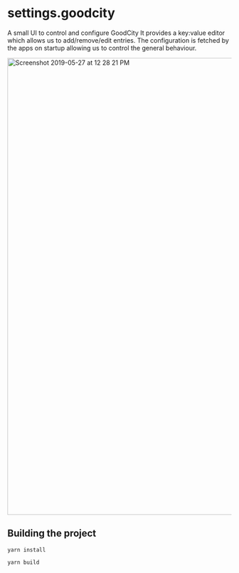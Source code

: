 # settings.goodcity

A small UI to control and configure GoodCity
It provides a key:value editor which allows us to add/remove/edit entries.
The configuration is fetched by the apps on startup allowing us to
control the general behaviour.

<img width="1027" alt="Screenshot 2019-05-27 at 12 28 21 PM" src="https://user-images.githubusercontent.com/1822532/58450056-d3550d00-813f-11e9-8e55-848ec22f31e8.png">


## Building the project

`yarn install`

`yarn build`
